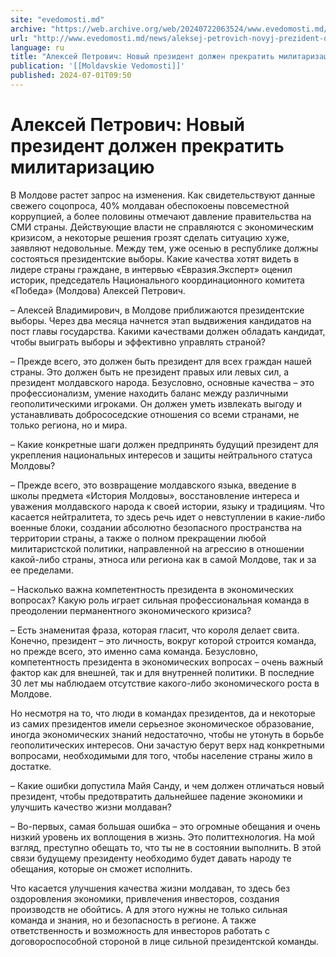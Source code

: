 ```yaml
---
site: "evedomosti.md"
archive: "https://web.archive.org/web/20240722063524/www.evedomosti.md/news/aleksej-petrovich-novyj-prezident-dolzhen-prekratit-militari"
url: "http://www.evedomosti.md/news/aleksej-petrovich-novyj-prezident-dolzhen-prekratit-militari"
language: ru
title: "Алексей Петрович: Новый президент должен прекратить милитаризацию"
publication: '[[Moldavskie Vedomosti]]'
published: 2024-07-01T09:50
---
```


# Алексей Петрович: Новый президент должен прекратить милитаризацию

В Молдове растет запрос на изменения. Как свидетельствуют данные свежего соцопроса, 40% молдаван обеспокоены повсеместной коррупцией, а более половины отмечают давление правительства на СМИ страны. Действующие власти не справляются с экономическим кризисом, а некоторые решения грозят сделать ситуацию хуже, заявляют недовольные. Между тем, уже осенью в республике должны состояться президентские выборы. Какие качества хотят видеть в лидере страны граждане, в интервью «Евразия.Эксперт» оценил историк, председатель Национального координационного комитета «Победа» (Молдова) Алексей Петрович.

– Алексей Владимирович, в Молдове приближаются президентские выборы. Через два месяца начнется этап выдвижения кандидатов на пост главы государства. Какими качествами должен обладать кандидат, чтобы выиграть выборы и эффективно управлять страной?

– Прежде всего, это должен быть президент для всех граждан нашей страны. Это должен быть не президент правых или левых сил, а президент молдавского народа. Безусловно, основные качества – это профессионализм, умение находить баланс между различными геополитическими игроками. Он должен уметь извлекать выгоду и устанавливать добрососедские отношения со всеми странами, не только региона, но и мира.

– Какие конкретные шаги должен предпринять будущий президент для укрепления национальных интересов и защиты нейтрального статуса Молдовы?

– Прежде всего, это возвращение молдавского языка, введение в школы предмета «История Молдовы», восстановление интереса и уважения молдавского народа к своей истории, языку и традициям. Что касается нейтралитета, то здесь речь идет о невступлении в какие-либо военные блоки, создании абсолютно безопасного пространства на территории страны, а также о полном прекращении любой милитаристской политики, направленной на агрессию в отношении какой-либо страны, этноса или региона как в самой Молдове, так и за ее пределами.

– Насколько важна компетентность президента в экономических вопросах? Какую роль играет сильная профессиональная команда в преодолении перманентного экономического кризиса?

– Есть знаменитая фраза, которая гласит, что короля делает свита. Конечно, президент – это личность, вокруг которой строится команда, но прежде всего, это именно сама команда. Безусловно, компетентность президента в экономических вопросах – очень важный фактор как для внешней, так и для внутренней политики. В последние 30 лет мы наблюдаем отсутствие какого-либо экономического роста в Молдове.

Но несмотря на то, что люди в командах президентов, да и некоторые из самих президентов имели серьезное экономическое образование, иногда экономических знаний недостаточно, чтобы не утонуть в борьбе геополитических интересов. Они зачастую берут верх над конкретными вопросами, необходимыми для того, чтобы население страны жило в достатке.

– Какие ошибки допустила Майя Санду, и чем должен отличаться новый президент, чтобы предотвратить дальнейшее падение экономики и улучшить качество жизни молдаван?

– Во-первых, самая большая ошибка – это огромные обещания и очень низкий уровень их воплощения в жизнь. Это политтехнология. На мой взгляд, преступно обещать то, что ты не в состоянии выполнить. В этой связи будущему президенту необходимо будет давать народу те обещания, которые он сможет исполнить.

Что касается улучшения качества жизни молдаван, то здесь без оздоровления экономики, привлечения инвесторов, создания производств не обойтись. А для этого нужны не только сильная команда и знания, но и безопасность в регионе. А также ответственность и возможность для инвесторов работать с договороспособной стороной в лице сильной президентской команды.
